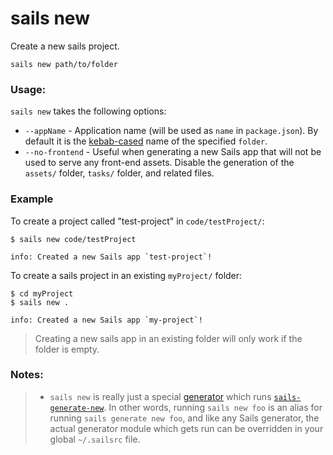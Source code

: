 # sails new

Create a new sails project.

```usage
sails new path/to/folder
```

### Usage:

`sails new` takes the following options:

  * `--appName` - Application name (will be used as `name` in `package.json`). By default it is the [kebab-cased](https://en.wikipedia.org/wiki/Letter_case#Special_case_styles) name of the specified `folder`.
  * `--no-frontend` - Useful when generating a new Sails app that will not be used to serve any front-end assets.  Disable the generation of the `assets/` folder, `tasks/` folder, and related files.


### Example

To create a project called "test-project" in `code/testProject/`:

```text
$ sails new code/testProject

info: Created a new Sails app `test-project`!
```

To create a sails project in an existing `myProject/` folder:

```text
$ cd myProject
$ sails new .

info: Created a new Sails app `my-project`!
```
> Creating a new sails app in an existing folder will only work if the folder is empty.

### Notes:
> + `sails new` is really just a special [generator](http://sailsjs.com/documentation/concepts/extending-sails/Generators) which runs [`sails-generate-new`](http://github.com/balderdashy/sails-generate-new).  In other words, running `sails new foo` is an alias for running `sails generate new foo`, and like any Sails generator, the actual generator module which gets run can be overridden in your global `~/.sailsrc` file.


<docmeta name="displayName" value="sails new">
<docmeta name="pageType" value="command">
